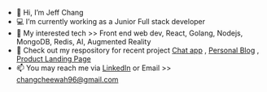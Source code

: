 - 👋 Hi, I’m Jeff Chang
- 💻 I’m currently working as a Junior Full stack developer
- 🌱 My interested tech >> Front end web dev, React, Golang, Nodejs, MongoDB, Redis, AI, Augmented Reality
- 💞️ Check out my respository for recent project [Chat app](https://jeffchatapp.herokuapp.com/) , [Personal Blog](https://jeffdevslife.com/) , [Product Landing Page](https://musicmernstackapp.herokuapp.com/)
- 📫 You may reach me via [LinkedIn](https://www.linkedin.com/in/jeff-chang-7461b119a/) or Email >> changcheewah96@gmail.com

<!---
Jeffcw96/Jeffcw96 is a ✨ special ✨ repository because its `README.md` (this file) appears on your GitHub profile.
You can click the Preview link to take a look at your changes.
--->
